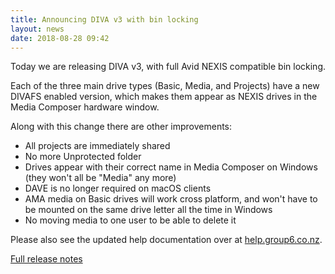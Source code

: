 ```yaml
---
title: Announcing DIVA v3 with bin locking
layout: news
date: 2018-08-28 09:42
---
```


Today we are releasing DIVA v3, with full Avid NEXIS compatible bin locking.

Each of the three main drive types (Basic, Media, and Projects) have a new DIVAFS enabled version, which makes them appear as NEXIS drives in the Media Composer hardware window.

Along with this change there are other improvements:
 - All projects are immediately shared
 - No more Unprotected folder
 - Drives appear with their correct name in Media Composer on Windows (they won't all be "Media" any more)
 - DAVE is no longer required on macOS clients
 - AMA media on Basic drives will work cross platform, and won't have to be mounted on the same drive letter all the time in Windows
 - No moving media to one user to be able to delete it

Please also see the updated help documentation over at [help.group6.co.nz](https://help.group6.co.nz).

[Full release notes](/diva/2018/08/28/3.0.0.html)